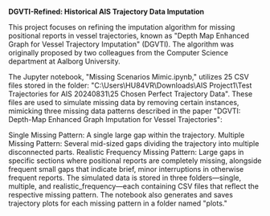 **DGVTI-Refined: Historical AIS Trajectory Data Imputation**

This project focuses on refining the imputation algorithm for missing positional reports in vessel trajectories, known as "Depth Map Enhanced Graph for Vessel Trajectory Imputation" (DGVTI). The algorithm was originally proposed by two colleagues from the Computer Science department at Aalborg University.

The Jupyter notebook, "Missing Scenarios Mimic.ipynb," utilizes 25 CSV files stored in the folder: "C:\Users\HU84VR\Downloads\AIS Project1\Test Trajectories for AIS 20240831\25 Chosen Perfect Trajectory Data". These files are used to simulate missing data by removing certain instances, mimicking three missing data patterns described in the paper "DGVTI: Depth-Map Enhanced Graph Imputation for Vessel Trajectories":

Single Missing Pattern: A single large gap within the trajectory.
Multiple Missing Pattern: Several mid-sized gaps dividing the trajectory into multiple disconnected parts.
Realistic Frequency Missing Pattern: Large gaps in specific sections where positional reports are completely missing, alongside frequent small gaps that indicate brief, minor interruptions in otherwise frequent reports.
The simulated data is stored in three folders—single, multiple, and realistic_frequency—each containing CSV files that reflect the respective missing pattern. The notebook also generates and saves trajectory plots for each missing pattern in a folder named "plots."




